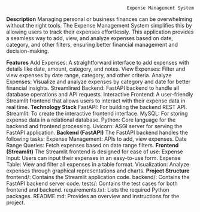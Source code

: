                                                  Expense Management System
**Description**
Managing personal or business finances can be overwhelming without the right tools. The Expense Management System simplifies this by allowing users to track their expenses effortlessly. This application provides a seamless way to add, view, and analyze expenses based on date, category, and other filters, ensuring better financial management and decision-making.

**Features**
Add Expenses: A straightforward interface to add expenses with details like date, amount, category, and notes.
View Expenses: Filter and view expenses by date range, category, and other criteria.
Analyze Expenses: Visualize and analyze expenses by category and date for better financial insights.
Streamlined Backend: FastAPI backend to handle all database operations and API requests.
Interactive Frontend: A user-friendly Streamlit frontend that allows users to interact with their expense data in real time.
**Technology Stack**
FastAPI: For building the backend REST API.
Streamlit: To create the interactive frontend interface.
MySQL: For storing expense data in a relational database.
Python: Core language for the backend and frontend processing.
Uvicorn: ASGI server for serving the FastAPI application.
**Backend (FastAPI)**
The FastAPI backend handles the following tasks:
Expense Management: APIs to add, view expenses.
Date Range Queries: Fetch expenses based on date range filters.
**Frontend (Streamlit)**
The Streamlit frontend is designed for ease of use:
Expense Input: Users can input their expenses in an easy-to-use form.
Expense Table: View and filter all expenses in a table format.
Visualization: Analyze expenses through graphical representations and charts.
**Project Structure**
frontend/: Contains the Streamlit application code.
backend/: Contains the FastAPI backend server code.
tests/: Contains the test cases for both frontend and backend.
requirements.txt: Lists the required Python packages.
README.md: Provides an overview and instructions for the project.
